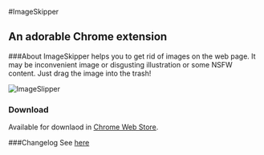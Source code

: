 #ImageSkipper
## An adorable Chrome extension

###About
ImageSkipper helps you to get rid of images on the web page. It may be inconvenient image or disgusting illustration or some NSFW content. Just drag the image into the trash!

![ImageSlipper](http://yanke.ru/romanyanke/wp-content/uploads/2014/05/03.png)

### Download
Available for downlaod in [Chrome Web Store](https://chrome.google.com/webstore/detail/imageskipper/joihlgcekdijpkcighaigldhjgdkdboa).

###Changelog
See [here](CHANGELOG)